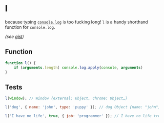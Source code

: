 # l
because typing [`console.log`](https://developer.mozilla.org/en-US/docs/Web/API/Console/log) is too fucking long! `l` is a handy shorthand function for `console.log`.

*(see [gist](https://gist.github.com/karlpatrickespiritu/ade7ad00ba00d35cc2bc))*

Function
------
```JavaScript
function l() {
    if (arguments.length) console.log.apply(console, arguments)
}
```

Tests
------
```JavaScript
l(window); // Window {external: Object, chrome: Object…}

l('dog', { name: 'john', type: 'puppy' }); // dog Object {name: "john", type: "puppy"}

l('I have no life', true, { job: 'programmer' }); // I have no life true Object {job: "programmer"}

```


